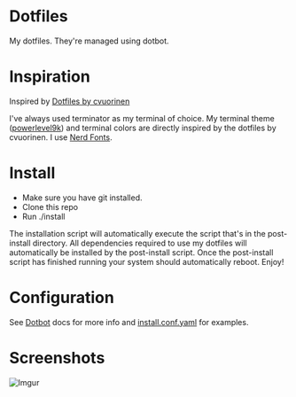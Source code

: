 # Dotfiles

My dotfiles. They're managed using dotbot.

# Inspiration

Inspired by [Dotfiles by cvuorinen](https://github.com/cvuorinen/dotfiles)

I've always used terminator as my terminal of choice. My terminal theme ([powerlevel9k](https://github.com/bhilburn/powerlevel9k)) and terminal colors are directly inspired by the dotfiles by cvuorinen. I use [Nerd Fonts](https://github.com/ryanoasis/nerd-fonts).

# Install

 - Make sure you have git installed.
 - Clone this repo
 - Run ./install

 The installation script will automatically execute the script that's in the post-install directory. All dependencies required to use my dotfiles will automatically be installed by the post-install script. Once the post-install script has finished running your system should automatically reboot. Enjoy!

 # Configuration

 See [Dotbot](https://github.com/anishathalye/dotbot/) docs for more info and [install.conf.yaml](https://github.com/dqfan2012/dotfiles/blob/master/install.conf.yaml) for examples.

# Screenshots

![Imgur](https://i.imgur.com/WFdK9tb.png)
